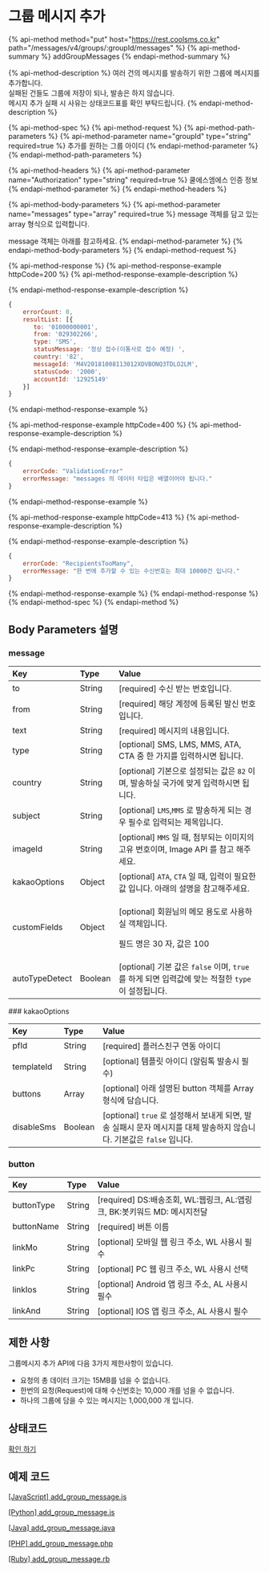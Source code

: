 # 그룹 메시지 추가

{% api-method method="put" host="https://rest.coolsms.co.kr" path="/messages/v4/groups/:groupId/messages" %}
{% api-method-summary %}
addGroupMessages
{% endapi-method-summary %}

{% api-method-description %}
여러 건의 메시지를 발송하기 위한 그룹에 메시지를 추가합니다.  
실패된 건들도 그룹에 저장이 되나, 발송은 하지 않습니다.  
메시지 추가 실패 시 사유는 상태코드표를 확인 부탁드립니다.
{% endapi-method-description %}

{% api-method-spec %}
{% api-method-request %}
{% api-method-path-parameters %}
{% api-method-parameter name="groupId" type="string" required=true %}
추가를 원하는 그룹 아이디
{% endapi-method-parameter %}
{% endapi-method-path-parameters %}

{% api-method-headers %}
{% api-method-parameter name="Authorization" type="string" required=true %}
쿨에스엠에스 인증 정보
{% endapi-method-parameter %}
{% endapi-method-headers %}

{% api-method-body-parameters %}
{% api-method-parameter name="messages" type="array" required=true %}
message 객체를 담고 있는 array 형식으로 입력합니다.  
  
message 객체는 아래를 참고하세요.
{% endapi-method-parameter %}
{% endapi-method-body-parameters %}
{% endapi-method-request %}

{% api-method-response %}
{% api-method-response-example httpCode=200 %}
{% api-method-response-example-description %}

{% endapi-method-response-example-description %}

```javascript
{
    errorCount: 0,
    resultList: [{
       to: '01000000001',
       from: '029302266',
       type: 'SMS',
       statusMessage: '정상 접수(이통사로 접수 예정) ',
       country: '82',
       messageId: 'M4V20181008113012XDVBONQ3TDLO2LM',
       statusCode: '2000',
       accountId: '12925149'
    }]
}

```
{% endapi-method-response-example %}

{% api-method-response-example httpCode=400 %}
{% api-method-response-example-description %}

{% endapi-method-response-example-description %}

```javascript
{
    errorCode: "ValidationError"
    errorMessage: "messages 의 데이터 타입은 배열이어야 됩니다."
}
```
{% endapi-method-response-example %}

{% api-method-response-example httpCode=413 %}
{% api-method-response-example-description %}

{% endapi-method-response-example-description %}

```javascript
{
    errorCode: "RecipientsTooMany",
    errorMessage: "한 번에 추가할 수 있는 수신번호는 최대 10000건 입니다."
}
```
{% endapi-method-response-example %}
{% endapi-method-response %}
{% endapi-method-spec %}
{% endapi-method %}

## Body Parameters 설명

### message

<table>
  <thead>
    <tr>
      <th style="text-align:left">Key</th>
      <th style="text-align:left">Type</th>
      <th style="text-align:left">Value</th>
    </tr>
  </thead>
  <tbody>
    <tr>
      <td style="text-align:left">to</td>
      <td style="text-align:left">String</td>
      <td style="text-align:left">[required] &#xC218;&#xC2E0; &#xBC1B;&#xB294; &#xBC88;&#xD638;&#xC785;&#xB2C8;&#xB2E4;.</td>
    </tr>
    <tr>
      <td style="text-align:left">from</td>
      <td style="text-align:left">String</td>
      <td style="text-align:left">[required] &#xD574;&#xB2F9; &#xACC4;&#xC815;&#xC5D0; &#xB4F1;&#xB85D;&#xB41C;
        &#xBC1C;&#xC2E0; &#xBC88;&#xD638; &#xC785;&#xB2C8;&#xB2E4;.</td>
    </tr>
    <tr>
      <td style="text-align:left">text</td>
      <td style="text-align:left">String</td>
      <td style="text-align:left">[required] &#xBA54;&#xC2DC;&#xC9C0;&#xC758; &#xB0B4;&#xC6A9;&#xC785;&#xB2C8;&#xB2E4;.</td>
    </tr>
    <tr>
      <td style="text-align:left">type</td>
      <td style="text-align:left">String</td>
      <td style="text-align:left">[optional] SMS, LMS, MMS, ATA, CTA &#xC911; &#xD55C; &#xAC00;&#xC9C0;&#xB97C;
        &#xC785;&#xB825;&#xD558;&#xC2DC;&#xBA74; &#xB429;&#xB2C8;&#xB2E4;.</td>
    </tr>
    <tr>
      <td style="text-align:left">country</td>
      <td style="text-align:left">String</td>
      <td style="text-align:left">[optional] &#xAE30;&#xBCF8;&#xC73C;&#xB85C; &#xC124;&#xC815;&#xB418;&#xB294;
        &#xAC12;&#xC740; <code>82</code> &#xC774;&#xBA70;, &#xBC1C;&#xC1A1;&#xD558;&#xC2E4;
        &#xAD6D;&#xAC00;&#xC5D0; &#xB9DE;&#xAC8C; &#xC785;&#xB825;&#xD558;&#xC2DC;&#xBA74;
        &#xB429;&#xB2C8;&#xB2E4;.</td>
    </tr>
    <tr>
      <td style="text-align:left">subject</td>
      <td style="text-align:left">String</td>
      <td style="text-align:left">[optional] <code>LMS</code>,<code>MMS</code> &#xB85C; &#xBC1C;&#xC1A1;&#xD558;&#xAC8C;
        &#xB418;&#xB294; &#xACBD;&#xC6B0; &#xD544;&#xC218;&#xB85C; &#xC785;&#xB825;&#xB418;&#xB294;
        &#xC81C;&#xBAA9;&#xC785;&#xB2C8;&#xB2E4;.</td>
    </tr>
    <tr>
      <td style="text-align:left">imageId</td>
      <td style="text-align:left">String</td>
      <td style="text-align:left">[optional] <code>MMS</code> &#xC77C; &#xB54C;, &#xCCA8;&#xBD80;&#xB418;&#xB294;
        &#xC774;&#xBBF8;&#xC9C0;&#xC758; &#xACE0;&#xC720; &#xBC88;&#xD638;&#xC774;&#xBA70;,
        Image API &#xB97C; &#xCC38;&#xACE0; &#xD574;&#xC8FC;&#xC138;&#xC694;.</td>
    </tr>
    <tr>
      <td style="text-align:left">kakaoOptions</td>
      <td style="text-align:left">Object</td>
      <td style="text-align:left">[optional] <code>ATA</code>, <code>CTA</code> &#xC77C; &#xB54C;, &#xC785;&#xB825;&#xC774;
        &#xD544;&#xC694;&#xD55C; &#xAC12; &#xC785;&#xB2C8;&#xB2E4;. &#xC544;&#xB798;&#xC758;
        &#xC124;&#xBA85;&#xC744; &#xCC38;&#xACE0;&#xD574;&#xC8FC;&#xC138;&#xC694;.</td>
    </tr>
    <tr>
      <td style="text-align:left">customFields</td>
      <td style="text-align:left">Object</td>
      <td style="text-align:left">
        <p>[optional] &#xD68C;&#xC6D0;&#xB2D8;&#xC758; &#xBA54;&#xBAA8; &#xC6A9;&#xB3C4;&#xB85C;
          &#xC0AC;&#xC6A9;&#xD558;&#xC2E4; &#xAC1D;&#xCCB4;&#xC785;&#xB2C8;&#xB2E4;.</p>
        <p>&#xD544;&#xB4DC; &#xBA85;&#xC740; 30 &#xC790;, &#xAC12;&#xC740; 100</p>
      </td>
    </tr>
    <tr>
      <td style="text-align:left">autoTypeDetect</td>
      <td style="text-align:left">Boolean</td>
      <td style="text-align:left">[optional] &#xAE30;&#xBCF8; &#xAC12;&#xC740; <code>false</code> &#xC774;&#xBA70;, <code>true</code> &#xB97C;
        &#xD558;&#xAC8C; &#xB418;&#xBA74; &#xC785;&#xB825;&#xAC12;&#xC5D0; &#xB9DE;&#xB294;
        &#xC801;&#xC808;&#xD55C; <code>type</code> &#xC774; &#xC124;&#xC815;&#xB429;&#xB2C8;&#xB2E4;.</td>
    </tr>
  </tbody>
</table>### kakaoOptions

| Key | Type | Value |
| :--- | :--- | :--- |
| pfId | String | \[required\] 플러스친구 연동 아이디 |
| templateId | String | \[optional\] 템플릿 아이디 \(알림톡 발송시 필수\) |
| buttons | Array | \[optional\] 아래 설명된 button 객체를 Array 형식에 담습니다. |
| disableSms | Boolean | \[optional\] `true` 로 설정해서 보내게 되면, 발송 실패시 문자 메시지를 대체 발송하지 않습니다. 기본값은 `false` 입니다. |

### button

| Key | Type | Value |
| :--- | :--- | :--- |
| buttonType | String | \[required\] DS:배송조회, WL:웹링크, AL:앱링크, BK:봇키워드 MD: 메시지전달 |
| buttonName | String | \[required\] 버튼 이름 |
| linkMo | String | \[optional\] 모바일 웹 링크 주소, WL 사용시 필수 |
| linkPc | String | \[optional\] PC 웹 링크 주소, WL 사용시 선택 |
| linkIos | String | \[optional\] Android 앱 링크 주소, AL 사용시 필수 |
| linkAnd | String | \[optional\] IOS 앱 링크 주소, AL 사용시 필수 |

## 제한 사항

그룹메시지 추가 API에 다음 3가지 제한사항이 있습니다.

* 요청의 총 데이터 크기는 15MB를 넘을 수 없습니다.
* 한번의 요청\(Request\)에 대해 수신번호는 10,000 개를 넘을 수 없습니다.
* 하나의 그룹에 담을 수 있는 메시지는 1,000,000 개 입니다.

## 상태코드

[확인 하기](../../message-status-codes.md#undefined)

## 예제 코드

[\[JavaScript\] add\_group\_message.js](https://github.com/coolsms/coolsms-v4-examples/blob/master/javascript/add_group_message.js)

[\[Python\] add\_group\_message.js](https://github.com/coolsms/coolsms-v4-examples/blob/master/python/group/)

[\[Java\] add\_group\_message.java](https://github.com/coolsms/coolsms-v4-examples/tree/master/java)

[\[PHP\] add\_group\_message.php](https://github.com/coolsms/coolsms-v4-examples/blob/master/php/add_group_message.php)

[\[Ruby\] add\_group\_message.rb](https://github.com/coolsms/coolsms-v4-examples/blob/master/ruby/add_group_message.rb)

